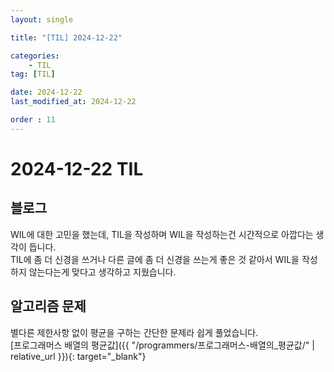 ```yaml
---
layout: single

title: "[TIL] 2024-12-22"

categories:
    - TIL
tag: [TIL]

date: 2024-12-22
last_modified_at: 2024-12-22

order : 11
---
```


# 2024-12-22 TIL

## 블로그

WIL에 대한 고민을 했는데, TIL을 작성하며 WIL을 작성하는건 시간적으로 아깝다는 생각이 듭니다.  
TIL에 좀 더 신경을 쓰거나 다른 글에 좀 더 신경을 쓰는게 좋은 것 같아서 WIL을 작성하지 않는다는게 맞다고 생각하고 지웠습니다.

## 알고리즘 문제

별다른 제한사항 없이 평균을 구하는 간단한 문제라 쉽게 풀었습니다.  
[프로그래머스 배열의 평균값]({{ "/programmers/프로그래머스-배열의_평균값/" | relative_url }}){: target="_blank"}